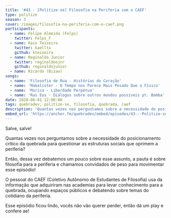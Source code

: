 ```yaml
---
title: '#43 - [Politize-se] Filosofia na Periferia com o CAEF'
type: politize
season: 3
cover: /images/filosofia-na-periferia-com-o-caef.png
participants:
  - name: Felipe Almeida (Felps)
    twitter: Felps_F
  - name: Kaio Teixeira
    twitter: kaelltx
    github: kteixeira
  - name: Reginaldo Junior
    twitter: reginaldoojnr
    github: reginaldojunior
  - name: Ricardo (Bizao)
songs:
  - name: 'Filosofia de Rua - Histórias do Coração'
  - name: 'Makalister - O Tempo nos Parece Mais Pesado Que o Físico'
  - name: 'Murica - Liberdade Perpétua'
  - name: 'Ras Eos - Diálogos sobre outros mundos possíveis pt. Bomba'
date: 2020-06-01 12:00:00
tags: quebradev, politize-se, filosofia, quebrada, caef
description: 'Quantas vezes nos perguntamos sobre a necessidade do posicionamento crítico da quebrada para questionar as estruturas sociais que oprimem a periferia? Então, dessa vez debatemos um pouco sobre esse assunto, a pauta é sobre filosofia para a periferia e chamamos convidados de peso para movimentar esse episódio!'
embed_url: 'https://anchor.fm/quebradev/embed/episodes/43---Politize-se-Filosofia-na-Periferia-com-o-CAEF-eertpt/a-a2btc81'
---
```


Salve, salve!

Quantas vezes nos perguntamos sobre a necessidade do posicionamento crítico da quebrada para questionar as estruturas sociais que oprimem a periferia?

Então, dessa vez debatemos um pouco sobre esse assunto, a pauta é sobre filosofia para a periferia e chamamos convidados de peso para movimentar esse episódio!

O pessoal do CAEF (Coletivo Autônomo de Estudantes de Filosofia) usa da informação que adquiriram nas academias para levar conhecimento para a quebrada, ocupando espaços públicos e debatendo sobre temas do cotidiano da periferia.

Esse episódio ficou lindo, vocês não vão querer perder, então dá um play e confere ae!